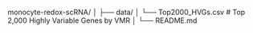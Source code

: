 monocyte-redox-scRNA/
│
├── data/
│   └── Top2000_HVGs.csv         # Top 2,000 Highly Variable Genes by VMR
│
└── README.md
